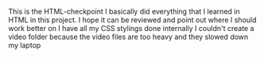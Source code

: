 This is the HTML-checkpoint
I basically did everything that I learned in HTML in this project.
I hope it can be reviewed and point out where I should work better on
I have all my CSS stylings done internally
I couldn't create a video folder because the video files are too heavy and they slowed down my laptop
